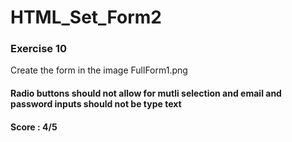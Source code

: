 # HTML_Set_Form2

### Exercise 10
Create the form in the image FullForm1.png


#### Radio buttons should not allow for mutli selection and email and password inputs should not be type text
#### Score : 4/5
